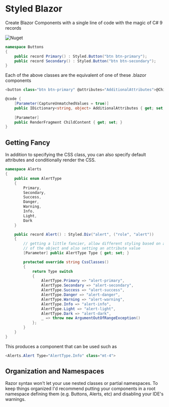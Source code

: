 # Styled Blazor

Create Blazor Components with a single line of code with the magic of C# 9 records

![Nuget](https://img.shields.io/nuget/v/StyledBlazor)

``` c#
namespace Buttons
{
    public record Primary() : Styled.Button("btn btn-primary");
    public record Secondary() : Styled.Button("btn btn-secondary");
}
```

Each of the above classes are the equivalent of one of these .blazor components

```c#
<button class="btn btn-primary" @attributes="AdditionalAttributes">@ChildContent</button>

@code {
    [Parameter(CaptureUnmatchedValues = true)]
    public IDictionary<string, object> AdditionalAttributes { get; set; }
    
    [Parameter]
    public RenderFragment ChildContent { get; set; }
}
```

## Getting Fancy

In addition to specifying the CSS class, you can also specify default attributes and conditionally render the CSS.

```c#
namespace Alerts
{
    public enum AlertType
    {
        Primary,
        Secondary,
        Success,
        Danger,
        Warning,
        Info,
        Light,
        Dark
    }

    public record Alert() : Styled.Div("alert", ("role", "alert"))
    {
        // getting a little fancier, allow different styling based on a parameter
        // of the object and also setting an attribute value
        [Parameter] public AlertType Type { get; set; }

        protected override string CssClasses()
        {
            return Type switch
            {
                AlertType.Primary => "alert-primary",
                AlertType.Secondary => "alert-secondary",
                AlertType.Success => "alert-success",
                AlertType.Danger => "alert-danger",
                AlertType.Warning => "alert-warning",
                AlertType.Info => "alert-info",
                AlertType.Light => "alert-light",
                AlertType.Dark => "alert-dark",
                _ => throw new ArgumentOutOfRangeException()
            };
        }
    }
}
```

This produces a component that can be used such as 

```c#
<Alerts.Alert Type="AlertType.Info" class="mt-4">
```

## Organization and Namespaces

Razor syntax won't let your use nested classes or partial namespaces. To keep things organized I'd recommend putting your components in a root namespace defining 
them (e.g. Buttons, Alerts, etc) and disabling your IDE's warnings.
